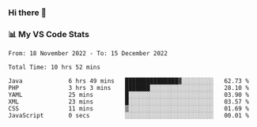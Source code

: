 ### Hi there 👋

### 📊 My VS Code Stats

<!--START_SECTION:waka-->

```text
From: 18 November 2022 - To: 15 December 2022

Total Time: 10 hrs 52 mins

Java             6 hrs 49 mins   ███████████████▓░░░░░░░░░   62.73 %
PHP              3 hrs 3 mins    ███████░░░░░░░░░░░░░░░░░░   28.10 %
YAML             25 mins         █░░░░░░░░░░░░░░░░░░░░░░░░   03.90 %
XML              23 mins         █░░░░░░░░░░░░░░░░░░░░░░░░   03.57 %
CSS              11 mins         ▒░░░░░░░░░░░░░░░░░░░░░░░░   01.69 %
JavaScript       0 secs          ░░░░░░░░░░░░░░░░░░░░░░░░░   00.01 %
```

<!--END_SECTION:waka-->

<!--
**szoppracz07/szoppracz07** is a ✨ _special_ ✨ repository because its `README.md` (this file) appears on your GitHub profile.

Here are some ideas to get you started:

- 🔭 I’m currently working on ...
- 🌱 I’m currently learning ...
- 👯 I’m looking to collaborate on ...
- 🤔 I’m looking for help with ...
- 💬 Ask me about ...
- 📫 How to reach me: ...
- 😄 Pronouns: ...
- ⚡ Fun fact: ...
-->
